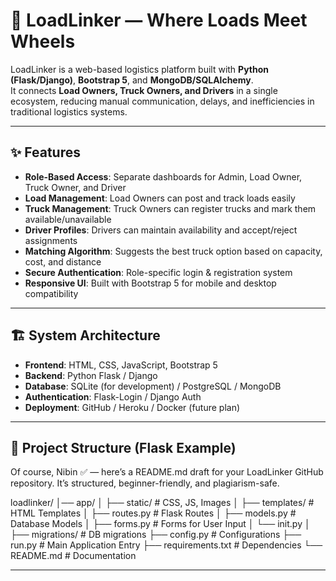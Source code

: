 # 🚚 LoadLinker — Where Loads Meet Wheels  

LoadLinker is a web-based logistics platform built with **Python (Flask/Django)**, **Bootstrap 5**, and **MongoDB/SQLAlchemy**.  
It connects **Load Owners, Truck Owners, and Drivers** in a single ecosystem, reducing manual communication, delays, and inefficiencies in traditional logistics systems.  

---

## ✨ Features  
- **Role-Based Access**: Separate dashboards for Admin, Load Owner, Truck Owner, and Driver  
- **Load Management**: Load Owners can post and track loads easily  
- **Truck Management**: Truck Owners can register trucks and mark them available/unavailable  
- **Driver Profiles**: Drivers can maintain availability and accept/reject assignments  
- **Matching Algorithm**: Suggests the best truck option based on capacity, cost, and distance  
- **Secure Authentication**: Role-specific login & registration system  
- **Responsive UI**: Built with Bootstrap 5 for mobile and desktop compatibility  

---

## 🏗️ System Architecture  
- **Frontend**: HTML, CSS, JavaScript, Bootstrap 5  
- **Backend**: Python Flask / Django  
- **Database**: SQLite (for development) / PostgreSQL / MongoDB  
- **Authentication**: Flask-Login / Django Auth  
- **Deployment**: GitHub / Heroku / Docker (future plan)  

---

## 📂 Project Structure (Flask Example)
Of course, Nibin ✅ — here’s a README.md draft for your LoadLinker GitHub repository. It’s structured, beginner-friendly, and plagiarism-safe.

loadlinker/ │── app/ │   ├── static/          # CSS, JS, Images │   ├── templates/       # HTML Templates │   ├── routes.py        # Flask Routes │   ├── models.py        # Database Models │   ├── forms.py         # Forms for User Input │   └── init.py │ ├── migrations/          # DB migrations ├── config.py            # Configurations ├── run.py               # Main Application Entry ├── requirements.txt     # Dependencies └── README.md            # Documentation

---
